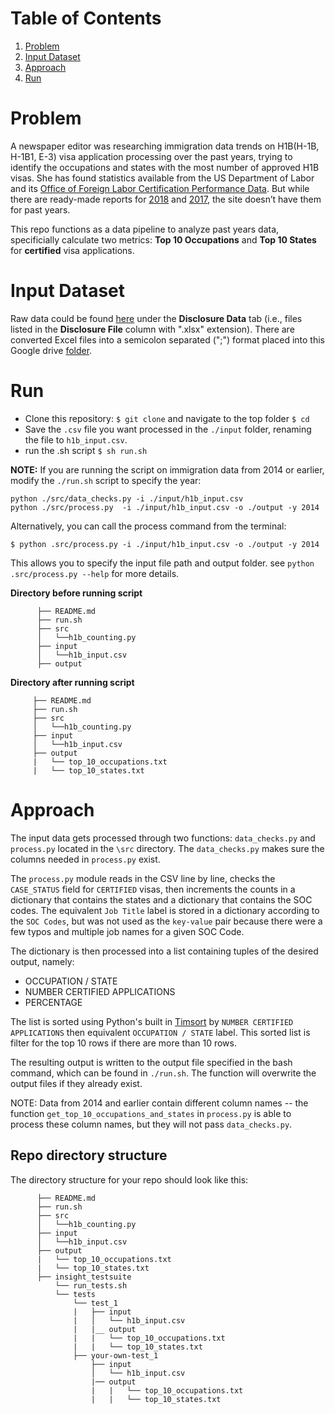 # Table of Contents
1. [Problem](README.md#problem)
2. [Input Dataset](README.md#input-dataset)
3. [Approach](README.md#Approach)
4. [Run](README.md#Run)

# Problem

A newspaper editor was researching immigration data trends on H1B(H-1B, H-1B1, E-3) visa application processing over the past years, trying to identify the occupations and states with the most number of approved H1B visas. She has found statistics available from the US Department of Labor and its [Office of Foreign Labor Certification Performance Data](https://www.foreignlaborcert.doleta.gov/performancedata.cfm#dis). But while there are ready-made reports for [2018](https://www.foreignlaborcert.doleta.gov/pdf/PerformanceData/2018/H-1B_Selected_Statistics_FY2018_Q4.pdf) and [2017](https://www.foreignlaborcert.doleta.gov/pdf/PerformanceData/2017/H-1B_Selected_Statistics_FY2017.pdf), the site doesn’t have them for past years. 

This repo functions as a data pipeline to analyze past years data, specificially calculate two metrics: **Top 10 Occupations** and **Top 10 States** for **certified** visa applications.

# Input Dataset

Raw data could be found [here](https://www.foreignlaborcert.doleta.gov/performancedata.cfm) under the __Disclosure Data__ tab (i.e., files listed in the __Disclosure File__ column with ".xlsx" extension). 
There are converted Excel files into a semicolon separated (";") format placed  into this Google drive [folder](https://drive.google.com/drive/folders/1Nti6ClUfibsXSQw5PUIWfVGSIrpuwyxf?usp=sharing). 

# Run

- Clone this repository: `$ git clone` and navigate to the top folder `$ cd`
- Save the `.csv` file you want processed in the `./input` folder, renaming the file to `h1b_input.csv`.
- run the .sh script `$ sh run.sh`

**NOTE:** If you are running the script on immigration data from 2014 or earlier, modify the `./run.sh` script to specify the year:
```
python ./src/data_checks.py -i ./input/h1b_input.csv
python ./src/process.py  -i ./input/h1b_input.csv -o ./output -y 2014
```

Alternatively, you can call the process command from the terminal:

`$ python .src/process.py -i ./input/h1b_input.csv -o ./output -y 2014`

This allows you to specify the input file path and output folder. see `python .src/process.py --help` for more details.

**Directory before running script**

```
      ├── README.md 
      ├── run.sh
      ├── src
      │   └──h1b_counting.py
      ├── input
      │   └──h1b_input.csv
      ├── output
 ```
 **Directory after running script** 
 ```
      ├── README.md 
      ├── run.sh
      ├── src
      │   └──h1b_counting.py
      ├── input
      │   └──h1b_input.csv
      ├── output
      |   └── top_10_occupations.txt
      |   └── top_10_states.txt
 ```
 

# Approach 

The input data gets processed through two functions: `data_checks.py` and `process.py` located in the `\src` directory. The `data_checks.py` makes sure the columns needed in `process.py` exist. 

The `process.py` module reads in the CSV line by line, checks the `CASE_STATUS` field for `CERTIFIED` visas, then increments the counts in a dictionary that contains the states and a dictionary that contains the SOC codes. The equivalent `Job Title` label is stored in a dictionary according to the `SOC Codes`, but was not used as the `key-value` pair because there were a few typos and multiple job names for a given SOC Code. 

The dictionary is then processed into a list containing tuples of the desired output, namely:
- OCCUPATION / STATE
- NUMBER CERTIFIED APPLICATIONS
- PERCENTAGE

The list is sorted using Python's built in [Timsort](https://en.wikipedia.org/wiki/Timsort) by `NUMBER CERTIFIED APPLICATIONS` then equivalent `OCCUPATION / STATE` label. This sorted list is filter for the top 10 rows if there are more than 10 rows.

The resulting output is written to the output file specified in the bash command, which can be found in `./run.sh`. The function will overwrite the output files if they already exist.

NOTE: Data from 2014 and earlier contain different column names -- the function `get_top_10_occupations_and_states` in `process.py` is able to process these column names, but they will not pass `data_checks.py`. 

## Repo directory structure

The directory structure for your repo should look like this:
```
      ├── README.md 
      ├── run.sh
      ├── src
      │   └──h1b_counting.py
      ├── input
      │   └──h1b_input.csv
      ├── output
      |   └── top_10_occupations.txt
      |   └── top_10_states.txt
      ├── insight_testsuite
          └── run_tests.sh
          └── tests
              └── test_1
              |   ├── input
              |   │   └── h1b_input.csv
              |   |__ output
              |   |   └── top_10_occupations.txt
              |   |   └── top_10_states.txt
              ├── your-own-test_1
                  ├── input
                  │   └── h1b_input.csv
                  |── output
                  |   |   └── top_10_occupations.txt
                  |   |   └── top_10_states.txt
```


